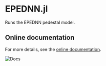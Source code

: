 # EPEDNN.jl

Runs the EPEDNN pedestal model.

## Online documentation
For more details, see the [online documentation](https://projecttorreypines.github.io/EPEDNN.jl/dev).

![Docs](https://github.com/ProjectTorreyPines/EPEDNN.jl/actions/workflows/make_docs.yml/badge.svg)
